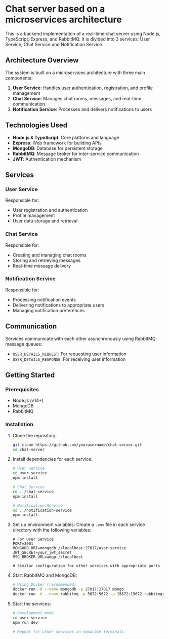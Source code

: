 # Chat server based on a microservices architecture 

This is a backend implementation of a real-time chat server using Node.js, TypeScript, Express, and RabbitMQ. It is divided into 3 services: User Service, Chat Service and Notification Service.

## Architecture Overview

The system is built on a microservices architecture with three main components:

1. **User Service**: Handles user authentication, registration, and profile management
2. **Chat Service**: Manages chat rooms, messages, and real-time communication
3. **Notification Service**: Processes and delivers notifications to users

## Technologies Used

- **Node.js & TypeScript**: Core platform and language
- **Express**: Web framework for building APIs
- **MongoDB**: Database for persistent storage
- **RabbitMQ**: Message broker for inter-service communication
- **JWT**: Authentication mechanism

## Services

### User Service

Responsible for:
- User registration and authentication
- Profile management
- User data storage and retrieval

### Chat Service

Responsible for:
- Creating and managing chat rooms
- Storing and retrieving messages
- Real-time message delivery

### Notification Service

Responsible for:
- Processing notification events
- Delivering notifications to appropriate users
- Managing notification preferences

## Communication

Services communicate with each other asynchronously using RabbitMQ message queues:
- `USER_DETAILS_REQUEST`: For requesting user information
- `USER_DETAILS_RESPONSE`: For receiving user information

## Getting Started

### Prerequisites

- Node.js (v14+)
- MongoDB
- RabbitMQ

### Installation
1. Clone the repository:
   ```bash
   git clone https://github.com/yourusername/chat-server.git
   cd chat-server
   ```

2. Install dependencies for each service:
   ```bash
   # User Service
   cd user-service
   npm install
   
   # Chat Service
   cd ../chat-service
   npm install
   
   # Notification Service
   cd ../notification-service
   npm install
   ```

3. Set up environment variables:
   Create a `.env` file in each service directory with the following variables:
   ```
   # For User Service
   PORT=3001
   MONGODB_URI=mongodb://localhost:27017/user-service
   JWT_SECRET=your_jwt_secret
   MSG_BROKER_URL=amqp://localhost
   
   # Similar configuration for other services with appropriate ports
   ```

4. Start RabbitMQ and MongoDB:
   ```bash
   # Using Docker (recommended)
   docker run -d --name mongodb -p 27017:27017 mongo
   docker run -d --name rabbitmq -p 5672:5672 -p 15672:15672 rabbitmq:management
   ```

5. Start the services:
   ```bash
   # Development mode
   cd user-service
   npm run dev
   
   # Repeat for other services in separate terminals
   ```


